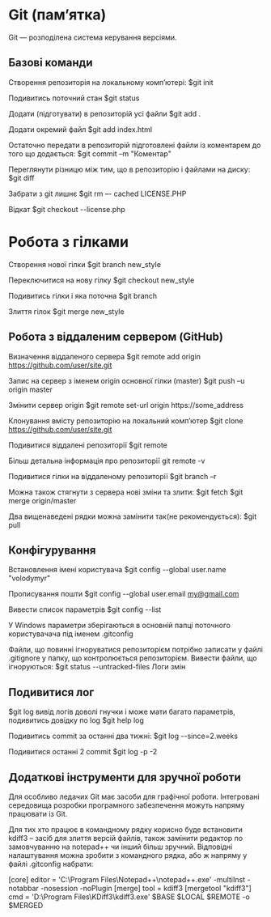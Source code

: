 # Git (пам’ятка)

Git — розподілена система керування версіями.

## Базові команди 

Створення репозиторія на локальному комп’ютері:
$git init

Подивитись поточний стан
$git status

Додати (підготувати) в репозиторій усі файли
$git add .

Додати окремий файл
$git add index.html

Остаточно передати в репозиторій підготовлені файли із коментарем до того що додається:
$git commit –m "Коментар"

Переглянути різницю між тим, що в репозиторію і файлами на диску:
$git diff

Забрати з git лишнє
$git rm –- cached LICENSE.PHP

Відкат
$git checkout --license.php

# Робота з гілками

Створення нової гілки
$git branch new_style

Переключитися на нову гілку
$git checkout new_style

Подивитись гілки і яка поточна
$git branch

Злиття гілок
$git merge new_style

## Робота з віддаленим сервером (GitHub) 

Визначення віддаленого сервера
$git remote add origin https://github.com/user/site.git

Запис на сервер з іменем origin основної гілки (master)
$git push –u origin master

Змінити сервер origin
$git remote set-url origin https://some_address

Клонування вмісту репозиторію на локальний комп’ютер
$git clone https://github.com/user/site.git

Подивитися віддалені репозиторії
$git remote 

Більш детальна інформація про репозиторії
git remote -v

Подивитися гілки на віддаленому репозиторії
$git branch –r

Можна також стягнути з сервера нові зміни та злити:
$git fetch
$git merge origin/master

Два вищенаведені рядки можна замінити так(не рекомендується):
$git pull

## Конфігурування

Встановлення імені користувача
$git config --global user.name  "volodymyr"

Прописування пошти
$git config --global user.email my@gmail.com

Вивести список параметрів
$git config --list

У Windows параметри зберігаються в основній папці поточного користувачача під іменем .gitconfig

Файли, що повинні ігноруватися репозиторієм потрібно записати у файлі .gitignore у папку, що контролюється репозиторієм. 
Вивести файли, що ігноруються:
$git status --untracked-files
Логи змін

##  Подивитися лог

$git log
вивід логів доволі гнучки і може мати багато параметрів, подивитись довідку по log
$git help log

Подивитись commit за останні два тижні:
$git log --since=2.weeks

Подивитися останні 2 commit
$git log -p -2

## Додаткові інструменти для зручної роботи  

Для особливо ледачих Git має засоби для графічної роботи. Інтегровані середовища розробки програмного забезпечення можуть напряму працювати із Git.

Для тих хто працює в командному рядку корисно буде встановити kdiff3 – засіб для злиття версій файлів, також замінити редактор по замовчуванню на notepad++ чи інший більш зручний. Відповідні налаштування можна зробити з командного рядка, або ж напряму у файлі .gitconfig набрати:

[core]
 editor = 'C:\\Program Files\\Notepad++\\notepad++.exe' -multiInst -notabbar -nosession -noPlugin
[merge]
 tool = kdiff3
[mergetool "kdiff3"]
 cmd = 'D:\\Program Files\\KDiff3\\kdiff3.exe' $BASE $LOCAL $REMOTE -o $MERGED
